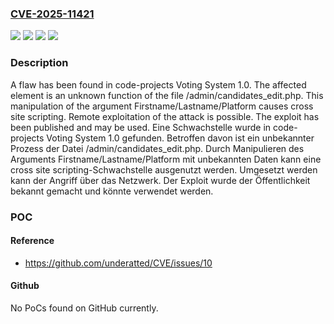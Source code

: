 ### [CVE-2025-11421](https://cve.mitre.org/cgi-bin/cvename.cgi?name=CVE-2025-11421)
![](https://img.shields.io/static/v1?label=Product&message=Voting%20System&color=blue)
![](https://img.shields.io/static/v1?label=Version&message=1.0%20&color=brightgreen)
![](https://img.shields.io/static/v1?label=Vulnerability&message=Code%20Injection&color=brightgreen)
![](https://img.shields.io/static/v1?label=Vulnerability&message=Cross%20Site%20Scripting&color=brightgreen)

### Description

A flaw has been found in code-projects Voting System 1.0. The affected element is an unknown function of the file /admin/candidates_edit.php. This manipulation of the argument Firstname/Lastname/Platform causes cross site scripting. Remote exploitation of the attack is possible. The exploit has been published and may be used.
Eine Schwachstelle wurde in code-projects Voting System 1.0 gefunden. Betroffen davon ist ein unbekannter Prozess der Datei /admin/candidates_edit.php. Durch Manipulieren des Arguments Firstname/Lastname/Platform mit unbekannten Daten kann eine cross site scripting-Schwachstelle ausgenutzt werden. Umgesetzt werden kann der Angriff über das Netzwerk. Der Exploit wurde der Öffentlichkeit bekannt gemacht und könnte verwendet werden.

### POC

#### Reference
- https://github.com/underatted/CVE/issues/10

#### Github
No PoCs found on GitHub currently.

